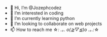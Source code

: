 - 👋 Hi, I’m @Jozephcodez
- 👀 I’m interested in coding
- 🌱 I’m currently learning python
- 💞️ I’m looking to collaborate on web projects
- 📫 How to reach me ☆*: .｡. o(≧▽≦)o .｡.:*☆

<!---
Jozephcodez/Jozephcodez is a ✨ special ✨ repository because its `README.md` (this file) appears on your GitHub profile.
You can click the Preview link to take a look at your changes.
--->
